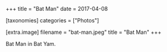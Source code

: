 +++
title = "Bat Man"
date = 2017-04-08

[taxonomies]
categories = ["Photos"]

[extra.image]
filename = "bat-man.jpeg"
title = "Bat Man"
+++

Bat Man in Bat Yam.
